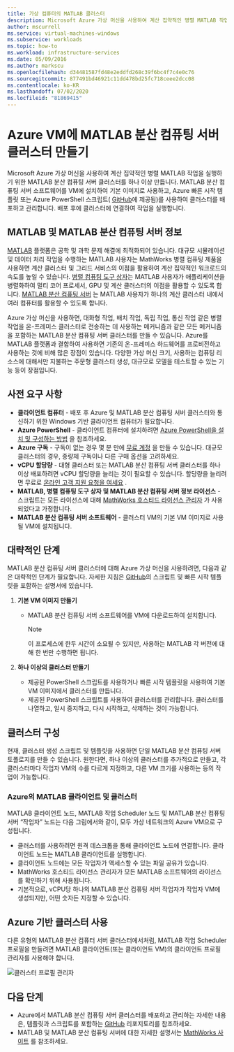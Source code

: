 ```yaml
---
title: 가상 컴퓨터의 MATLAB 클러스터
description: Microsoft Azure 가상 머신을 사용하여 계산 집약적인 병렬 MATLAB 작업을 실행하기 위한 MATLAB 분산 컴퓨팅 서버 클러스터를 만듭니다.
author: mscurrell
ms.service: virtual-machines-windows
ms.subservice: workloads
ms.topic: how-to
ms.workload: infrastructure-services
ms.date: 05/09/2016
ms.author: markscu
ms.openlocfilehash: d34481587fd48e2eddfd268c39f6bc4f7c4e0c76
ms.sourcegitcommit: 877491bd46921c11dd478bd25fc718ceee2dcc08
ms.contentlocale: ko-KR
ms.lasthandoff: 07/02/2020
ms.locfileid: "81869415"
---
```

# <a name="create-matlab-distributed-computing-server-clusters-on-azure-vms"></a>Azure VM에 MATLAB 분산 컴퓨팅 서버 클러스터 만들기
Microsoft Azure 가상 머신을 사용하여 계산 집약적인 병렬 MATLAB 작업을 실행하기 위한 MATLAB 분산 컴퓨팅 서버 클러스터를 하나 이상 만듭니다. MATLAB 분산 컴퓨팅 서버 소프트웨어를 VM에 설치하여 기본 이미지로 사용하고, Azure 빠른 시작 템플릿 또는 Azure PowerShell 스크립트( [GitHub](https://github.com/Azure/azure-quickstart-templates/tree/master/matlab-cluster)에 제공됨)를 사용하여 클러스터를 배포하고 관리합니다. 배포 후에 클러스터에 연결하여 작업을 실행합니다.

## <a name="about-matlab-and-matlab-distributed-computing-server"></a>MATLAB 및 MATLAB 분산 컴퓨팅 서버 정보
[MATLAB](https://www.mathworks.com/products/matlab/) 플랫폼은 공학 및 과학 문제 해결에 최적화되어 있습니다. 대규모 시뮬레이션 및 데이터 처리 작업을 수행하는 MATLAB 사용자는 MathWorks 병렬 컴퓨팅 제품을 사용하면 계산 클러스터 및 그리드 서비스의 이점을 활용하여 계산 집약적인 워크로드의 속도를 높일 수 있습니다. [병렬 컴퓨팅 도구 상자](https://www.mathworks.com/products/parallel-computing/)는 MATLAB 사용자가 애플리케이션을 병렬화하여 멀티 코어 프로세서, GPU 및 계산 클러스터의 이점을 활용할 수 있도록 합니다. [MATLAB 분산 컴퓨팅 서버](https://www.mathworks.com/products/distriben/) 는 MATLAB 사용자가 하나의 계산 클러스터 내에서 여러 컴퓨터를 활용할 수 있도록 합니다.

Azure 가상 머신을 사용하면, 대화형 작업, 배치 작업, 독립 작업, 통신 작업 같은 병렬 작업을 온-프레미스 클러스터로 전송하는 데 사용하는 메커니즘과 같은 모든 메커니즘을 포함하는 MATLAB 분산 컴퓨팅 서버 클러스터를 만들 수 있습니다. Azure를 MATLAB 플랫폼과 결합하여 사용하면 기존의 온-프레미스 하드웨어를 프로비전하고 사용하는 것에 비해 많은 장점이 있습니다. 다양한 가상 머신 크기, 사용하는 컴퓨팅 리소스에 대해서만 지불하는 주문형 클러스터 생성, 대규모로 모델을 테스트할 수 있는 기능 등이 장점입니다.  

## <a name="prerequisites"></a>사전 요구 사항
* **클라이언트 컴퓨터** - 배포 후 Azure 및 MATLAB 분산 컴퓨팅 서버 클러스터와 통신하기 위한 Windows 기반 클라이언트 컴퓨터가 필요합니다.
* **Azure PowerShell** - 클라이언트 컴퓨터에 설치하려면 [Azure PowerShell을 설치 및 구성하는 방법](/powershell/azure/overview) 을 참조하세요.
* **Azure 구독** - 구독이 없는 경우 몇 분 만에 [무료 계정](https://azure.microsoft.com/free/) 을 만들 수 있습니다. 대규모 클러스터의 경우, 종량제 구독이나 다른 구매 옵션을 고려하세요.
* **vCPU 할당량** - 대형 클러스터 또는 MATLAB 분산 컴퓨팅 서버 클러스터를 하나 이상 배포하려면 vCPU 할당량을 늘리는 것이 필요할 수 있습니다. 할당량을 늘리려면 무료로 [온라인 고객 지원 요청을 여세요](https://azure.microsoft.com/blog/2014/06/04/azure-limits-quotas-increase-requests/) .
* **MATLAB, 병렬 컴퓨팅 도구 상자 및 MATLAB 분산 컴퓨팅 서버 정보 라이선스** - 스크립트는 모든 라이선스에 대해 [MathWorks 호스티드 라이선스 관리자](https://www.mathworks.com/help/install/license-management.html) 가 사용되었다고 가정합니다.  
* **MATLAB 분산 컴퓨팅 서버 소프트웨어** - 클러스터 VM의 기본 VM 이미지로 사용될 VM에 설치됩니다.

## <a name="high-level-steps"></a>대략적인 단계
MATLAB 분산 컴퓨팅 서버 클러스터에 대해 Azure 가상 머신을 사용하려면, 다음과 같은 대략적인 단계가 필요합니다. 자세한 지침은 [GitHub](https://github.com/Azure/azure-quickstart-templates/tree/master/matlab-cluster)의 스크립트 및 빠른 시작 템플릿을 포함하는 설명서에 있습니다.

1. **기본 VM 이미지 만들기**  

   * MATLAB 분산 컴퓨팅 서버 소프트웨어를 VM에 다운로드하여 설치합니다.

     > [!NOTE]
     > 이 프로세스에 한두 시간이 소요될 수 있지만, 사용하는 MATLAB 각 버전에 대해 한 번만 수행하면 됩니다.   
     >
     >
2. **하나 이상의 클러스터 만들기**  

   * 제공된 PowerShell 스크립트를 사용하거나 빠른 시작 템플릿을 사용하여 기본 VM 이미지에서 클러스터를 만듭니다.   
   * 제공된 PowerShell 스크립트를 사용하여 클러스터를 관리합니다. 클러스터를 나열하고, 일시 중지하고, 다시 시작하고, 삭제하는 것이 가능합니다.

## <a name="cluster-configurations"></a>클러스터 구성
현재, 클러스터 생성 스크립트 및 템플릿을 사용하면 단일 MATLAB 분산 컴퓨팅 서버 토폴로지를 만들 수 있습니다. 원한다면, 하나 이상의 클러스터를 추가적으로 만들고, 각 클러스터마다 작업자 VM의 수를 다르게 지정하고, 다른 VM 크기를 사용하는 등의 작업이 가능합니다.

### <a name="matlab-client-and-cluster-in-azure"></a>Azure의 MATLAB 클라이언트 및 클러스터
MATLAB 클라이언트 노드, MATLAB 작업 Scheduler 노드 및 MATLAB 분산 컴퓨팅 서버 “작업자” 노드는 다음 그림에서와 같이, 모두 가상 네트워크의 Azure VM으로 구성됩니다.


* 클러스터를 사용하려면 원격 데스크톱을 통해 클라이언트 노드에 연결합니다. 클라이언트 노드는 MATLAB 클라이언트를 실행합니다.
* 클라이언트 노드에는 모든 작업자가 액세스할 수 있는 파일 공유가 있습니다.
* MathWorks 호스티드 라이선스 관리자가 모든 MATLAB 소프트웨어의 라이선스를 확인하기 위해 사용됩니다.
* 기본적으로, vCPU당 하나의 MATLAB 분산 컴퓨팅 서버 작업자가 작업자 VM에 생성되지만, 어떤 숫자든 지정할 수 있습니다.

## <a name="use-an-azure-based-cluster"></a>Azure 기반 클러스터 사용
다른 유형의 MATLAB 분산 컴퓨터 서버 클러스터에서처럼, MATLAB 작업 Scheduler 프로필을 만들려면 MATLAB 클라이언트(또는 클라이언트 VM)의 클라이언트 프로필 관리자를 사용해야 합니다.

![클러스터 프로필 관리자](./media/matlab-mdcs-cluster/cluster_profile_manager.png)

## <a name="next-steps"></a>다음 단계
* Azure에서 MATLAB 분산 컴퓨팅 서버 클러스터를 배포하고 관리하는 자세한 내용은, 템플릿과 스크립트를 포함하는 [GitHub](https://github.com/Azure/azure-quickstart-templates/tree/master/matlab-cluster) 리포지토리를 참조하세요.
* MATLAB 및 MATLAB 분산 컴퓨팅 서버에 대한 자세한 설명서는 [MathWorks 사이트](https://www.mathworks.com/) 를 참조하세요.
